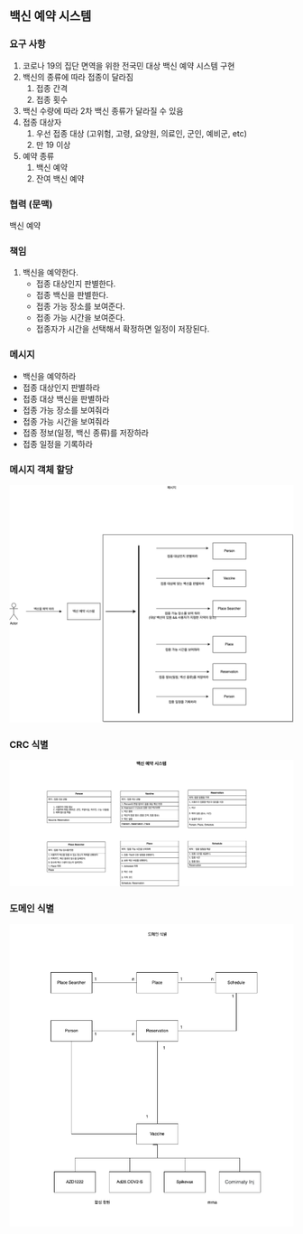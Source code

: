 ## 백신 예약 시스템

### 요구 사항
1. 코로나 19의 집단 면역을 위한 전국민 대상 백신 예약 시스템 구현
2. 백신의 종류에 따라 접종이 달라짐
   1. 접종 간격
   2. 접종 횟수
3. 백신 수량에 따라 2차 백신 종류가 달라질 수 있음
4. 접종 대상자
   1. 우선 접종 대상 (고위험, 고령, 요양원, 의료인, 군인, 예비군, etc)
   2. 만 19 이상
5. 예약 종류
   1. 백신 예약
   2. 잔여 백신 예약

### 협력 (문맥)
백신 예약

### 책임
1. 백신을 예약한다.
    - 접종 대상인지 판별한다.
    - 접종 백신을 판별한다.
    - 접종 가능 장소를 보여준다.
    - 접종 가능 시간을 보여준다.
    - 접종자가 시간을 선택해서 확정하면 일정이 저장된다.

### 메시지
- 백신을 예약하라
- 접종 대상인지 판별하라
- 접종 대상 백신을 판별하라
- 접종 가능 장소를 보여줘라
- 접종 가능 시간을 보여줘라
- 접종 정보(일정, 백신 종류)를 저장하라
- 접종 일정을 기록하라

### 메시지 객체 할당
![메시지 객체 할당_step1](./images/img_message_step1.drawio.png)

### CRC 식별
![crc 식별 step1](./images/img_crc_step1.drawio.png)

### 도메인 식별
![도메인 식별 step1](./images/img_domain_step1.drawio.png)

